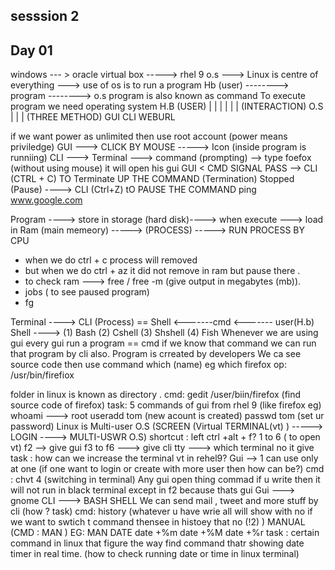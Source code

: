 ## sesssion 2


## Day 01

windows --- > oracle virtual box -----> rhel 9 o.s ---> 
Linux is centre of everything  ---> use of os is to run a program
Hb (user)  --------> program --------> o.s 
program is also known as command
To execute program we need operating system
             H.B (USER)
              |  |  |
              |  |  |   (INTERACTION)
                O.S
              |  |  |   (THREE METHOD)
             GUI CLI WEBURL

if we want power as unlimited then use root account (power means priviledge)
GUI ---> CLICK BY MOUSE ----->  Icon (inside program is runniing)
CLI ---> Terminal ---> command (prompting) --> type foefox (without using mouse) it will open his gui
GUI < CMD
SIGNAL PASS --> CLI (CTRL + C) TO Terminate UP THE COMMAND (Termination)
Stopped (Pause) ----> CLI (Ctrl+Z) tO PAUSE THE COMMAND 
ping www.google.com

Program ----> store in storage (hard disk)----> when execute ---> load in Ram (main memeory) -----> (PROCESS) -----> RUN PROCESS BY CPU 
- when we do ctrl + c process will removed 
- but when we do ctrl + az it did not remove in ram but pause there .
- to check ram ---> free / free -m (give output in megabytes (mb)).
- jobs ( to see paused program)
- fg

Terminal ----> CLI (Process) == Shell <-------cmd <------- user(H.b)
Shell ----> (1) Bash (2) Cshell (3) Shshell (4) Fish
Whenever we are using gui every gui run a program == cmd if we know that command we can run that program by cli also.
Program is crreated by developers
We ca see source code then use command which (name) eg which firefox
op: /usr/bin/firefiox

folder in linux is known as directory .
cmd: gedit /user/biin/firefox (find source code of firefox)
task: 5 commands of gui from rhel 9 (like firefox eg)
whoami ---> root
useradd tom (new acount is created)
passwd tom (set ur password)
Linux is Multi-user O.S (SCREEN (Virtual TERMINAL(vt) ) -----> LOGIN ----> MULTI-USWR O.S)
shortcut : left ctrl +alt + f? 1 to 6 ( to open vt)
f2 --> give gui
f3 to f6 ---> give cli
tty ---> which terminal no it give
task : how can we increase the terminal vt in rehel9?
Gui --> 1 can use only at one (if one want to login or create with more user then how can be?)
cmd : chvt 4 (switching in terminal)
Any gui open thing commad if u write then it will not run in black terminal except in f2 because thats gui
Gui ---> gnome CLI ---> BASH SHELL
We can send mail , tweet and more stuff by cli (how ? task)
cmd: history (whatever u have wrie all will show with no
if we want to swtich t command thensee in histoey that no (!2) )
MANUAL (CMD : MAN ) EG: MAN DATE
date +%m
date +%M
date +%r
task : certain command in linux that figure the way find command thatr showing date timer in real time. (how to check running date or time in linux terminal)


